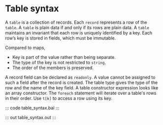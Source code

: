 # Table syntax

A `table` is a collection of records. Each `record` represents a row of the `table`.
A `table` is plain data if and only if its rows are plain data. A `table` maintains an invariant that each row is uniquely identified by a key. Each row’s key is stored in fields, which must be immutable. 

Compared to maps,

- Key is part of the value rather than being separate.
- The type of the key is not restricted to `string`.
- The order of the members is preserved.

A record field can be declared as `readonly`. A value cannot be assigned to such a field after the record is created. The table type gives the type of the row and the name of the key field. A table constructor expression looks like an array constructor. The `foreach` statement will iterate over a table's rows in their order. Use `t[k]` to access a row using its key.

::: code table_syntax.bal :::

::: out table_syntax.out :::